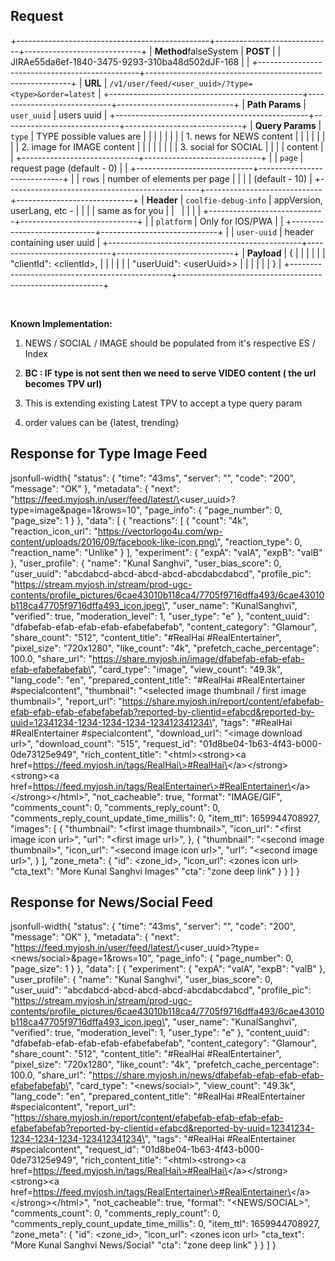 ## Request

+------------------------------------------------+-----------------------------+-----------------------------+
| **Method**falseSystem                          | **POST**                                                  |
| JIRAe55da6ef-1840-3475-9293-310ba48d502dJF-168 |                                                           |
+------------------------------------------------+-----------------------------------------------------------+
| **URL**                                        | `/v1/user/feed/<user_uuid>/?type=<type>&order=latest`     |
+------------------------------------------------+-----------------------------+-----------------------------+
| **Path Params**                                | `user_uuid`                 | users uuid                  |
+------------------------------------------------+-----------------------------+-----------------------------+
| **Query Params**                               | `type`                      | TYPE possible values are    |
|                                                |                             |                             |
|                                                |                             | 1.  news for NEWS content   |
|                                                |                             |                             |
|                                                |                             | 2.  image for IMAGE content |
|                                                |                             |                             |
|                                                |                             | 3.  social for SOCIAL       |
|                                                |                             |     content                 |
|                                                +-----------------------------+-----------------------------+
|                                                | `page`                      | request page (default - 0)  |
|                                                +-----------------------------+-----------------------------+
|                                                | `rows`                      | number of elements per page |
|                                                |                             | (default - 10)              |
+------------------------------------------------+-----------------------------+-----------------------------+
| **Header**                                     | `coolfie-debug-info`        | appVersion, userLang, etc - |
|                                                |                             | same as for you             |
|                                                |                             |                             |
|                                                +-----------------------------+-----------------------------+
|                                                | `platform`                  | Only for IOS/PWA            |
|                                                +-----------------------------+-----------------------------+
|                                                | `user-uuid`                 | header containing user uuid |
+------------------------------------------------+-----------------------------+-----------------------------+
| **Payload**                                    | {                                                         |
|                                                |                                                           |
|                                                | "clientId": \<clientId\>,                                 |
|                                                |                                                           |
|                                                | "userUuid": \<userUuid\>\>                                |
|                                                |                                                           |
|                                                | }                                                         |
+------------------------------------------------+-----------------------------------------------------------+

 

**Known Implementation:**

1.  NEWS / SOCIAL / IMAGE should be populated from it\'s respective ES /
    Index

2.  **BC : IF type is not sent then we need to serve VIDEO content ( the
    url becomes TPV url)**

3.  This is extending existing Latest TPV to accept a type query param

4.  order values can be {latest, trending}

## Response for Type Image Feed

jsonfull-width{ \"status\": { \"time\": \"43ms\", \"server\": \"\",
\"code\": \"200\", \"message\": \"OK\" }, \"metadata\": { \"next\":
\"https://feed.myjosh.in/user/feed/latest/\<user_uuid\>?type=image&page=1&rows=10\",
\"page_info\": { \"page_number\": 0, \"page_size\": 1 } }, \"data\": \[
{ \"reactions\": \[ { \"count\": \"4k\", \"reaction_icon_url\":
\"https://vectorlogo4u.com/wp-content/uploads/2016/09/facebook-like-icon.png\",
\"reaction_type\": 0, \"reaction_name\": \"Unlike\" } \],
\"experiment\": { \"expA\": \"valA\", \"expB\": \"valB\" },
\"user_profile\": { \"name\": \"Kunal Sanghvi\", \"user_bias_score\": 0,
\"user_uuid\": \"abcdabcd-abcd-abcd-abcd-abcdabcdabcd\",
\"profile_pic\":
\"https://stream.myjosh.in/stream/prod-ugc-contents/profile_pictures/6cae43010b118ca4/7705f9716dffa493/6cae43010b118ca47705f9716dffa493_icon.jpeg\",
\"user_name\": \"KunalSanghvi\", \"verified\": true,
\"moderation_level\": 1, \"user_type\": \"e\" }, \"content_uuid\":
\"dfabefab-efab-efab-efab-efabefabefab\", \"content_category\":
\"Glamour\", \"share_count\": \"512\", \"content_title\": \"#RealHai
#RealEntertainer\", \"pixel_size\": \"720x1280\", \"like_count\":
\"4k\", \"prefetch_cache_percentage\": 100.0, \"share_url\":
\"https://share.myjosh.in/image/dfabefab-efab-efab-efab-efabefabefab\",
\"card_type\": \"image\", \"view_count\": \"49.3k\", \"lang_code\":
\"en\", \"prepared_content_title\": \"#RealHai #RealEntertainer
#specialcontent\", \"thumbnail\": \"\<selected image thumbnail / first
image thumbnail\>\", \"report_url\":
\"https://share.myjosh.in/report/content/efabefab-efab-efab-efab-efabefabefab?reported-by-clientid=efabcd&reported-by-uuid=12341234-1234-1234-1234-123412341234\",
\"tags\": \"#RealHai #RealEntertainer #specialcontent\",
\"download_url\": \"\<image download url\>\", \"download_count\":
\"515\", \"request_id\": \"01d8be04-1b63-4f43-b000-0de73125e949\",
\"rich_content_title\": \"\<html\>\<strong\>\<a
href=https://feed.myjosh.in/tags/RealHai\>#RealHai\</a\>\</strong\>
\<strong\>\<a
href=https://feed.myjosh.in/tags/RealEntertainer\>#RealEntertainer\</a\>\</strong\>\</html\>\",
\"not_cacheable\": true, \"format\": \"IMAGE/GIF\", \"comments_count\":
0, \"comments_reply_count\": 0,
\"comments_reply_count_update_time_millis\": 0, \"item_ttl\":
1659944708927, \"images\": \[ { \"thumbnail\": \"\<first image
thumbnail\>\", \"icon_url\": \"\<first image icon url\>\", \"url\":
\"\<first image url\>\", }, { \"thumbnail\": \"\<second image
thumbnail\>\", \"icon_url\": \"\<second image icon url\>\", \"url\":
\"\<second image url\>\", } \], \"zone_meta\": { \"id\": \<zone_id\>,
\"icon_url\": \<zones icon url\> \"cta_text\": \"More Kunal Sanghvi
Images\" \"cta\": \"zone deep link\" } } \] }

## Response for News/Social Feed

jsonfull-width{ \"status\": { \"time\": \"43ms\", \"server\": \"\",
\"code\": \"200\", \"message\": \"OK\" }, \"metadata\": { \"next\":
\"https://feed.myjosh.in/user/feed/latest/\<user_uuid\>?type=\<news/social\>&page=1&rows=10\",
\"page_info\": { \"page_number\": 0, \"page_size\": 1 } }, \"data\": \[
{ \"experiment\": { \"expA\": \"valA\", \"expB\": \"valB\" },
\"user_profile\": { \"name\": \"Kunal Sanghvi\", \"user_bias_score\": 0,
\"user_uuid\": \"abcdabcd-abcd-abcd-abcd-abcdabcdabcd\",
\"profile_pic\":
\"https://stream.myjosh.in/stream/prod-ugc-contents/profile_pictures/6cae43010b118ca4/7705f9716dffa493/6cae43010b118ca47705f9716dffa493_icon.jpeg\",
\"user_name\": \"KunalSanghvi\", \"verified\": true,
\"moderation_level\": 1, \"user_type\": \"e\" }, \"content_uuid\":
\"dfabefab-efab-efab-efab-efabefabefab\", \"content_category\":
\"Glamour\", \"share_count\": \"512\", \"content_title\": \"#RealHai
#RealEntertainer\", \"pixel_size\": \"720x1280\", \"like_count\":
\"4k\", \"prefetch_cache_percentage\": 100.0, \"share_url\":
\"https://share.myjosh.in/news/dfabefab-efab-efab-efab-efabefabefab\",
\"card_type\": \"\<news/social\>\", \"view_count\": \"49.3k\",
\"lang_code\": \"en\", \"prepared_content_title\": \"#RealHai
#RealEntertainer #specialcontent\", \"report_url\":
\"https://share.myjosh.in/report/content/efabefab-efab-efab-efab-efabefabefab?reported-by-clientid=efabcd&reported-by-uuid=12341234-1234-1234-1234-123412341234\",
\"tags\": \"#RealHai #RealEntertainer #specialcontent\", \"request_id\":
\"01d8be04-1b63-4f43-b000-0de73125e949\", \"rich_content_title\":
\"\<html\>\<strong\>\<a
href=https://feed.myjosh.in/tags/RealHai\>#RealHai\</a\>\</strong\>
\<strong\>\<a
href=https://feed.myjosh.in/tags/RealEntertainer\>#RealEntertainer\</a\>\</strong\>\</html\>\",
\"not_cacheable\": true, \"format\": \"\<NEWS/SOCIAL\>\",
\"comments_count\": 0, \"comments_reply_count\": 0,
\"comments_reply_count_update_time_millis\": 0, \"item_ttl\":
1659944708927, \"zone_meta\": { \"id\": \<zone_id\>, \"icon_url\":
\<zones icon url\> \"cta_text\": \"More Kunal Sanghvi News/Social\"
\"cta\": \"zone deep link\" } } \] }
